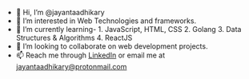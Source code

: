 - 👋 Hi, I’m @jayantaadhikary
- 👀 I’m interested in Web Technologies  and frameworks.
- 🌱 I’m currently learning-
		1. JavaScript, HTML, CSS
		2. Golang
		3. Data Structures & Algorithms
		4. ReactJS 
- 💞️ I’m looking to collaborate on web development projects.
- 📫 Reach me through [LinkedIn](https://www.linkedin.com/in/jayanta-adhikary/) or email me at jayantaadhikary@protonmail.com
<!---
jayantaadhikary/jayantaadhikary is a ✨ special ✨ repository because its `README.md` (this file) appears on your GitHub profile.
You can click the Preview link to take a look at your changes.
--->

